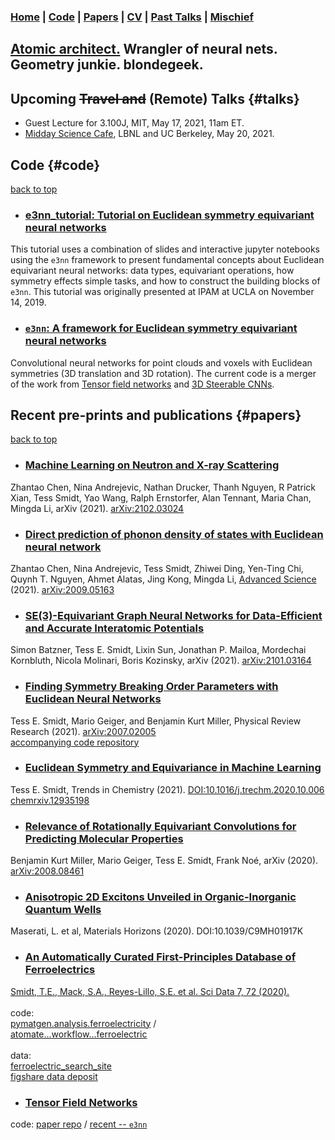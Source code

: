 ### [Home](/index) |  [Code](#code) | [Papers](#papers) | [CV](/resume) | [Past Talks](/talks) | [Mischief](/mischief)

## [Atomic architect.](https://cs.lbl.gov/news-media/news/2018/tess-smidt-atomic-architect-and-2018-luis-alvarez-fellow/) Wrangler of neural nets. Geometry junkie. blondegeek.


## Upcoming <s>Travel and</s> (Remote) Talks {#talks}
* Guest Lecture for 3.100J, MIT, May 17, 2021, 11am ET.
* [Midday Science Cafe](https://events.berkeley.edu/index.php/calendar/sn/SciatCal.html?event_ID=139704&date=2021-05-20), LBNL and UC Berkeley, May 20, 2021.  

## Code {#code} 
[back to top](/index)
* ### [e3nn_tutorial: Tutorial on Euclidean symmetry equivariant neural networks](https://blondegeek.github.io/e3nn_tutorial/)
This tutorial uses a combination of slides and interactive jupyter notebooks using the `e3nn` framework to present fundamental concepts about Euclidean equivariant neural networks: data types, equivariant operations, how symmetry effects simple tasks, and how to construct the building blocks of `e3nn`. This tutorial was originally presented at IPAM at UCLA on November 14, 2019. 

* ### [`e3nn`: A framework for Euclidean symmetry equivariant neural networks](https://github.com/e3nn/e3nn)
Convolutional neural networks for point clouds and voxels with Euclidean symmetries (3D translation and 3D rotation). The current code is a merger of the work from [Tensor field networks](https://arxiv.org/abs/1802.08219) and [3D Steerable CNNs](https://arxiv.org/abs/1807.02547).

## Recent pre-prints and publications {#papers}
[back to top](/index)

* ### [Machine Learning on Neutron and X-ray Scattering](https://arxiv.org/abs/2102.03024)
Zhantao Chen, Nina Andrejevic, Nathan Drucker, Thanh Nguyen, R Patrick Xian, Tess Smidt, Yao Wang, Ralph Ernstorfer, Alan Tennant, Maria Chan, Mingda Li, arXiv (2021). [arXiv:2102.03024](https://arxiv.org/abs/2102.03024)

* ### [Direct prediction of phonon density of states with Euclidean neural network](https://onlinelibrary.wiley.com/doi/10.1002/advs.202004214)
Zhantao Chen, Nina Andrejevic, Tess Smidt, Zhiwei Ding, Yen-Ting Chi, Quynh T. Nguyen, Ahmet Alatas, Jing Kong, Mingda Li, [Advanced Science](https://onlinelibrary.wiley.com/doi/10.1002/advs.202004214) (2021). [arXiv:2009.05163](https://arxiv.org/abs/2009.05163)

* ### [SE(3)-Equivariant Graph Neural Networks for Data-Efficient and Accurate Interatomic Potentials](https://arxiv.org/abs/2101.03164)
Simon Batzner, Tess E. Smidt, Lixin Sun, Jonathan P. Mailoa, Mordechai Kornbluth, Nicola Molinari, Boris Kozinsky, arXiv (2021). [arXiv:2101.03164](https://arxiv.org/abs/2101.03164)

* ### [Finding Symmetry Breaking Order Parameters with Euclidean Neural Networks](https://journals.aps.org/prresearch/abstract/10.1103/PhysRevResearch.3.L012002)
Tess E. Smidt, Mario Geiger, and Benjamin Kurt Miller, Physical Review Research (2021). [arXiv:2007.02005](https://arxiv.org/abs/2007.02005)
<br>
[accompanying code repository](https://github.com/blondegeek/e3nn_symm_breaking)

* ### [Euclidean Symmetry and Equivariance in Machine Learning](https://www.sciencedirect.com/science/article/pii/S2589597420302641)
Tess E. Smidt, Trends in Chemistry (2021). [DOI:10.1016/j.trechm.2020.10.006](https://doi.org/10.1016/j.trechm.2020.10.006) [chemrxiv.12935198](https://doi.org/10.26434/chemrxiv.12935198.v1)

* ### [Relevance of Rotationally Equivariant Convolutions for Predicting Molecular Properties](https://arxiv.org/abs/2008.08461)
Benjamin Kurt Miller, Mario Geiger, Tess E. Smidt, Frank Noé, arXiv (2020). [arXiv:2008.08461](https://arxiv.org/abs/2008.08461)

* ### [Anisotropic 2D Excitons Unveiled in Organic-Inorganic Quantum Wells](https://pubs.rsc.org/en/content/articlelanding/2020/mh/c9mh01917k)
Maserati, L. et al, Materials Horizons (2020). DOI:10.1039/C9MH01917K

* ### [An Automatically Curated First-Principles Database of Ferroelectrics](https://doi.org/10.1038/s41597-020-0407-9) 
[Smidt, T.E., Mack, S.A., Reyes-Lillo, S.E. et al. Sci Data 7, 72 (2020).](https://www.nature.com/articles/s41597-020-0407-9#citeas)
<br>
<br>
code:
<br>
[pymatgen.analysis.ferroelectricity](https://github.com/materialsproject/pymatgen/tree/master/pymatgen/analysis/ferroelectricity) /
<br>
[atomate...workflow...ferroelectric](https://github.com/hackingmaterials/atomate/blob/master/atomate/vasp/workflows/base/ferroelectric.py)
<br>
<br>
data:
<br>
[ferroelectric_search_site](https://blondegeek.github.io/ferroelectric_search_site/)
<br>
[figshare data deposit](https://dx.doi.org/10.6084/m9.figshare.6025634)

* ### [Tensor Field Networks](https://arxiv.org/abs/1802.08219) 
code: [paper repo](https://github.com/tensorfieldnetworks/tensorfieldnetworks) / [recent -- `e3nn`](https://github.com/e3nn/e3nn)

